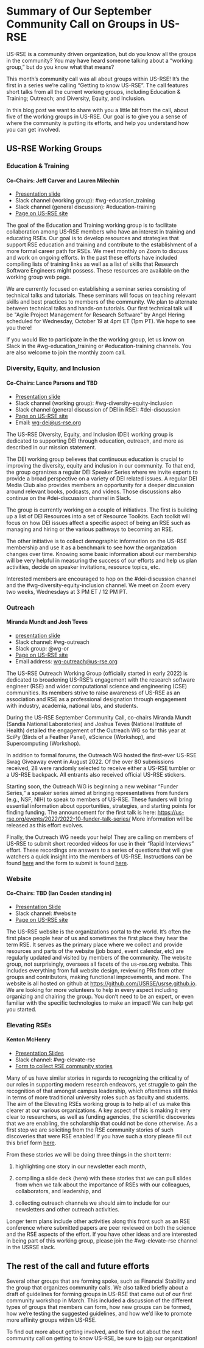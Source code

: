 # Summary of Our September Community Call on Groups in US-RSE

US-RSE is a community driven organization,
but do you know all the groups in the community?
You may have heard someone talking about a “working group,”
but do you know what that means?

This month’s community call was all about groups within US-RSE!
It’s the first in a series we’re calling “Getting to know US-RSE”.
The call features short talks from all the current working groups,
including Education & Training; Outreach; and Diversity, Equity, and Inclusion.

In this blog post we want to share with you a little bit
from the call, about five of the working groups in US-RSE.
Our goal is to give you a sense of where the community is putting its efforts,
and help you understand how you can get involved.

## US-RSE Working Groups

### Education & Training
#### Co-Chairs: Jeff Carver and Lauren Milechin

* [Presentation slide](https://docs.google.com/presentation/d/1Nmp-aPwKB6RH8sBkbeA2IuYiUN5xH24l/edit#slide=id.p1)
* Slack channel (working group): #wg-education_training
* Slack channel (general discussion): #education-training
* [Page on US-RSE site](https://us-rse.org/wg/education_training/)

The goal of the Education and Training working group
is to facilitate collaboration among US-RSE members
who have an interest in training and educating RSEs.
Our goal is to develop resources and strategies
that support RSE education and training and contribute to the establishment
of a more formal career path for RSEs.
We meet monthly on Zoom to discuss and work on ongoing efforts.
In the past these efforts have included compiling lists of training links
as well as a list of skills that Research Software Engineers might possess.
These resources are available on the working group web page.

We are currently focused on establishing a seminar series
consisting of technical talks and tutorials.
These seminars will focus on teaching relevant skills
and best practices to members of the community.
We plan to alternate between technical talks and hands-on tutorials.
Our first technical talk will be "Agile Project Management for Research Software"
by Angel Hering scheduled for Wednesday, October 19 at 4pm ET (1pm PT). We hope to see you there!

If you would like to participate in the the working group,
let us know on Slack in the #wg-education_training
or #education-training channels.
You are also welcome to join the monthly zoom call.


### Diversity, Equity, and Inclusion
#### Co-Chairs: Lance Parsons and TBD
* [Presentation slide](https://docs.google.com/presentation/d/1m5sW0K3H5T_8HQXTJ28io-B8Df2kRP5DAW7xlRF_KkI/edit#slide=id.g15135ed554c_0_1)
* Slack channel (working group): #wg-diversity-equity-inclusion
* Slack channel (general discussion of DEI in RSE): #dei-discussion
* [Page on US-RSE site](https://us-rse.org/wg/dei/)
* Email: wg-dei@us-rse.org

The US-RSE Diversity, Equity, and Inclusion (DEI) working group is dedicated to
supporting DEI through education, outreach,
and more as described in our mission statement.

The DEI working group believes that continuous education is crucial to
improving the diversity, equity and inclusion in our community. To that end,
the group ogranizes a regular DEI Speaker Series where we invite experts to
provide a broad perspective on a variety of DEI related issues. A regular DEI
Media Club also provides members an opportunity for a deeper discussion around
relevant books, podcasts, and videos. Those discussions also continue on
the #dei-discussion channel in Slack.

The group is currently working on a couple of initiatives.
The first is building up a list of DEI Resources into a set of Resource Toolkits.
Each toolkit will focus on how DEI issues affect a specific aspect of being an RSE
such as managing and hiring or the various pathways to becoming an RSE.

The other initiative is to collect demographic information
on the US-RSE membership and use it as a benchmark
to see how the organization changes over time.
Knowing some basic information about our membership
will be very helpful in measuring the success of our efforts
and help us plan activities, decide on speaker invitations, resource topics, etc.

Interested members are encouraged to hop on the #dei-discussion channel
and the #wg-diversity-equity-inclusion channel.
We meet on Zoom every two weeks, Wednesdays at 3 PM ET / 12 PM PT.

### Outreach
#### Miranda Mundt and Josh Teves
* [presentation slide](https://docs.google.com/presentation/d/1wRVREocSYy_E_40vXcWQAzSbWXEcwg3r/edit#slide=id.p1)
* Slack channel: #wg-outreach
* Slack group: @wg-or
* [Page on US-RSE site](https://us-rse.org/wg/outreach/)
* Email address: wg-outreach@us-rse.org

The US-RSE Outreach Working Group (officially started in early 2022)
is dedicated to broadening US-RSE’s engagement with the
research software engineer (RSE) and
wider computational science and engineering (CSE) communities.
Its members strive to raise awareness of US-RSE as an association and
RSE as a professional designation through engagement
with industry, academia, national labs, and students.

During the US-RSE September Community Call,
co-chairs Miranda Mundt (Sandia National Laboratories)
and Joshua Teves (National Institute of Health) detailed the engagement
of the Outreach WG so far this year at SciPy (Birds of a Feather Panel),
eScience (Workshop), and Supercomputing (Workshop).

In addition to formal forums, the Outreach WG hosted the first-ever
US-RSE Swag Giveaway event in August 2022.
Of the over 80 submissions received,
28 were randomly selected to receive either a US-RSE tumbler
or a US-RSE backpack. All entrants also received official US-RSE stickers.

Starting soon, the Outreach WG is beginning a new webinar “Funder Series,”
a speaker series aimed at bringing representatives from funders (e.g., NSF, NIH)
 to speak to members of US-RSE. These funders will bring essential information
about opportunities, strategies, and starting points for finding funding.
The announcement for the first talk is here:
<https://us-rse.org/events/2022/2022-10-funder-talk-series/>
More information will be released as this effort evolves.

Finally, the Outreach WG needs your help!
They are calling on members of US-RSE to submit short recorded videos
for use in their “Rapid Interviews” effort.
These recordings are answers to a series of questions
that will give watchers a quick insight into the members of
US-RSE. Instructions can be found
[here](https://docs.google.com/document/d/1Q_D1mf8h5ryqy4y73j16g2-HY7wp-pBsIQj7O6k9u4s/edit)
and the form to submit is found
[here](https://forms.gle/2niqzDcQUHPAij246).

### Website
#### Co-Chairs: TBD (Ian Cosden standing in)
* [Presentation Slide](https://docs.google.com/presentation/d/1K1YJ6pZ0CtiE2kYTiH_4ivQKvUrRZxb63Z6bw7X9gPQedit#slide=id.g15135ed554c_0_1)
* Slack channel: #website
* [Page on US-RSE site](https://us-rse.org/wg/website/)

The US-RSE website is the organizations portal to the world.
It’s often the first place people hear of us and sometimes
the first place they hear the term RSE.
It serves as the primary place where we collect and provide resources
and parts of the website (job board, event calendar, etc)
are regularly updated and visited by members of the community.
The website group, not surprisingly, oversees
all facets of the us-rse.org website.
This includes everything from full website design,
reviewing PRs from other groups and contributors,
making functional improvements, and more.
The website is all hosted on github at https://github.com/USRSE/usrse.github.io.
We are looking for more volunteers to help in every aspect
including organizing and chairing the group.
You don’t need to be an expert,
or even familiar with the specific technologies to make an impact!
We can help get you started.

### Elevating RSEs
#### Kenton McHenry
* [Presentation Slides](https://docs.google.com/presentation/d/1s_5EhuxKm2aJbvJ4X-Lb2BXOputs5GzZhJ4_ion2Nfg/edit#slide=id.p)
* Slack channel: #wg-elevate-rse
* [Form to collect RSE community stories](https://docs.google.com/forms/d/1zCf4CShRvK3ec1IJasTgGi0_a568gPVRZPMlv3nmlZY)

Many of us have similar stories in regards to
recognizing the criticality of our roles
in supporting modern research endeavors,
 yet struggle to gain the recognition of that amongst campus leadership,
 which oftentimes still thinks in terms of more traditional university roles
 such as faculty and students.
 The aim of the Elevating RSEs working group is to help all of us
 make this clearer at our various organizations.
A key aspect of this is making it very clear to researchers,
as well as funding agencies, the scientific discoveries that we are enabling,
the scholarship that could not be done otherwise.
As a first step we are soliciting from the RSE community stories
of such discoveries that were RSE enabled!
If you have such a story please fill out this brief form
[here](https://docs.google.com/forms/d/1zCf4CShRvK3ec1IJasTgGi0_a568gPVRZPMlv3nmlZY).

From these stories we will be doing three things in the short term:

1. highlighting one story in our newsletter each month,

2. compiling a slide deck (here) with these stories
that we can pull slides from when we talk about the importance of RSEs
with our colleagues, collaborators, and leadership, and

3. collecting outreach channels we should aim to include for
our newsletters and other outreach activities.

Longer term plans include other activities along this front
such as an RSE conference where submitted papers are peer reviewed
on both the science and the RSE aspects of the effort.
If you have other ideas and are interested in being part of this working group,
please join the #wg-elevate-rse channel in the USRSE slack.

## The rest of the call and future efforts

Several other groups that are forming spoke,
such as Financial Stability and the group that organizes community calls.
We also talked briefly about a draft of guidelines for forming groups in US-RSE
that came out of our first community workshop in March.
This included a discussion of the different types of groups
that members can form, how new groups can be formed,
how we’re testing the suggested guidelines,
and how we’d like to promote more affinity groups within US-RSE.

To find out more about getting involved,
and to find out about the next community call on
getting to know US-RSE,
be sure to [join](https://us-rse.org/join/)
our organization!

